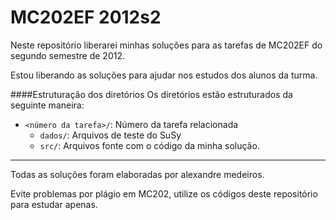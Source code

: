 MC202EF 2012s2
==============

Neste repositório liberarei minhas soluções para as tarefas de MC202EF do segundo semestre de 2012.

Estou liberando as soluções para ajudar nos estudos dos alunos da turma.

####Estruturação dos diretórios
Os diretórios estão estruturados da seguinte maneira:
* `<número da tarefa>/`: Número da tarefa relacionada
  * `dados/`: Arquivos de teste do SuSy
  * `src/`: Arquivos fonte com o código da minha solução.



* * *
Todas as soluções foram elaboradas por alexandre medeiros.

Evite problemas por plágio em MC202, utilize os códigos deste repositório para estudar apenas.
